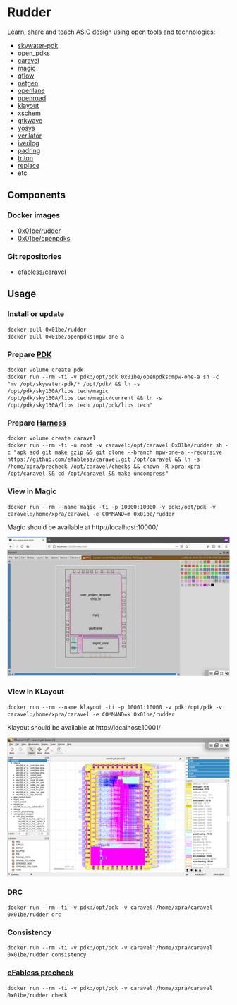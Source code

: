 # Rudder

Learn, share and teach ASIC design using open tools and technologies:

 - [skywater-pdk](https://skywater-pdk.readthedocs.io/)
 - [open_pdks](http://www.opencircuitdesign.com/open_pdks/)
 - [caravel](https://github.com/efabless/caravel/)
 - [magic](http://opencircuitdesign.com/magic/)
 - [qflow](http://opencircuitdesign.com/qflow/)
 - [netgen](http://opencircuitdesign.com/netgen/)
 - [openlane](https://github.com/efabless/openlane/)
 - [openroad](https://theopenroadproject.org/)
 - [klayout](https://www.klayout.de/)
 - [xschem](http://repo.hu/projects/xschem/)
 - [gtkwave](http://gtkwave.sourceforge.net/)
 - [yosys](http://www.clifford.at/yosys/)
 - [verilator](https://www.veripool.org/wiki/verilator)
 - [iverilog](http://iverilog.icarus.com/)
 - [padring](https://github.com/YosysHQ/padring)
 - [triton](https://github.com/The-OpenROAD-Project/TritonRoute)
 - [replace](https://github.com/The-OpenROAD-Project/RePlAce)
 - etc.

## Components

### Docker images

 - [0x01be/rudder](https://hub.docker.com/r/0x01be/rudder/)
 - [0x01be/openpdks](https://hub.docker.com/r/0x01be/openpdks/) 


### Git repositories

 - [efabless/caravel](https://github.com/efabless/caravel)

## Usage

### Install or update

```
docker pull 0x01be/rudder
docker pull 0x01be/openpdks:mpw-one-a
```

### Prepare [PDK](https://skywater-pdk.readthedocs.io/)

```
docker volume create pdk
docker run --rm -ti -v pdk:/opt/pdk 0x01be/openpdks:mpw-one-a sh -c "mv /opt/skywater-pdk/* /opt/pdk/ && ln -s /opt/pdk/sky130A/libs.tech/magic /opt/pdk/sky130A/libs.tech/magic/current && ln -s /opt/pdk/sky130A/libs.tech /opt/pdk/libs.tech"
```

### Prepare [Harness](https://github.com/efabless/caravel/)

```
docker volume create caravel
docker run --rm -ti -u root -v caravel:/opt/caravel 0x01be/rudder sh -c "apk add git make gzip && git clone --branch mpw-one-a --recursive https://github.com/efabless/caravel.git /opt/caravel && ln -s /home/xpra/precheck /opt/caravel/checks && chown -R xpra:xpra /opt/caravel && cd /opt/caravel && make uncompress"
```

### View in Magic

```
docker run --rm --name magic -ti -p 10000:10000 -v pdk:/opt/pdk -v caravel:/home/xpra/caravel -e COMMAND=m 0x01be/rudder
```

Magic should be available at http://localhost:10000/

![Magic screenshot](screenshots/magic.png)

### View in KLayout

```
docker run --rm --name klayout -ti -p 10001:10000 -v pdk:/opt/pdk -v caravel:/home/xpra/caravel -e COMMAND=k 0x01be/rudder
```

Klayout should be available at http://localhost:10001/

![KLayout screenshot](screenshots/klayout.png)

### DRC

```
docker run --rm -ti -v pdk:/opt/pdk -v caravel:/home/xpra/caravel 0x01be/rudder drc
```

### Consistency

```
docker run --rm -ti -v pdk:/opt/pdk -v caravel:/home/xpra/caravel 0x01be/rudder consistency
```

### [eFabless precheck](https://github.com/efabless/open_mpw_precheck)

```
docker run --rm -ti -v pdk:/opt/pdk -v caravel:/home/xpra/caravel 0x01be/rudder check
```

